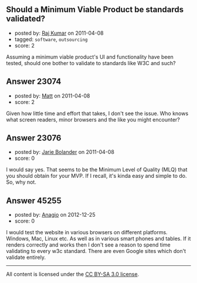 ## Should a Minimum Viable Product be standards validated?

- posted by: [Raj Kumar](https://stackexchange.com/users/-1/9158-raj-kumar) on 2011-04-08
- tagged: `software`, `outsourcing`
- score: 2

Assuming a minimum viable product's UI and functionality have been tested, should one bother to validate to standards like W3C and such?


## Answer 23074

- posted by: [Matt](https://stackexchange.com/users/-1/8784-matt) on 2011-04-08
- score: 2

Given how little time and effort that takes, I don't see the issue.  Who knows what screen readers, minor browsers and the like you might encounter?


## Answer 23076

- posted by: [Jarie Bolander](https://stackexchange.com/users/-1/585-jarie-bolander) on 2011-04-08
- score: 0

I would say yes. That seems to be the Minimum Level of Quality (MLQ) that you should obtain for your MVP. If I recall, it's kinda easy and simple to do. So, why not.



## Answer 45255

- posted by: [Anagio](https://stackexchange.com/users/-1/14857-anagio) on 2012-12-25
- score: 0

I would test the website in various browsers on different platforms. Windows, Mac, Linux etc. As well as in various smart phones and tables. If it renders correctly and works then I don't see a reason to spend time validating to every w3c standard. There are even Google sites which don't validate entirely.



---

All content is licensed under the [CC BY-SA 3.0 license](https://creativecommons.org/licenses/by-sa/3.0/).
